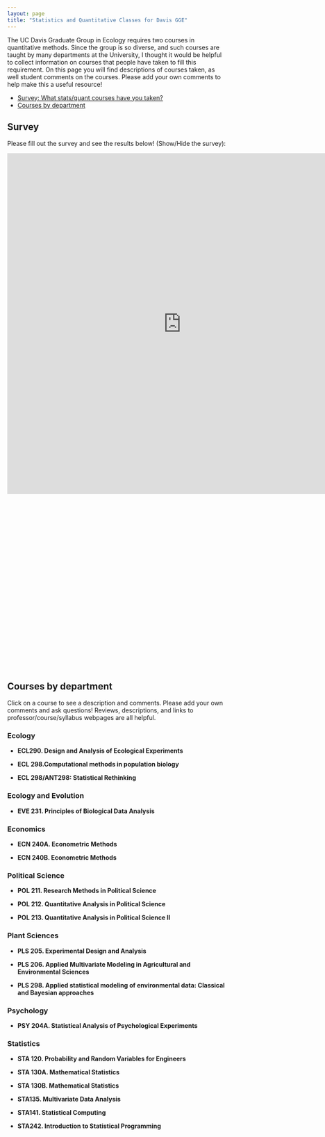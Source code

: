 ```yaml
---
layout: page
title: "Statistics and Quantitative Classes for Davis GGE"
---
```


The UC Davis Graduate Group in Ecology requires two courses in quantitative methods.  Since the group is so diverse, and such courses are taught by many departments at the University, I thought it would be helpful to collect information on courses that people have taken to fill this requirement.  On this page you will find descriptions of courses taken, as well student comments on the courses.  Please add your own comments to help make this a useful resource!

 - [Survey: What stats/quant courses have you taken?](#survey)
 - [Courses by department](#courses-by-department)

## Survey ##

Please fill out the survey and see the results below! <a onclick="showhide('Survey');">(Show/Hide the survey)</a>:

<div id="Survey" style="display:block;">

<iframe src="https://docs.google.com/spreadsheet/embeddedform?formkey=dExUVXJoektTQ3MyX25sa0RFN1B2clE6MQ" width="800" height="785" frameborder="0" marginheight="0" marginwidth="0" scrolling="no">Loading...</iframe>


<script type="text/javascript" src="http://www.google.com/jsapi"></script>
<script type="text/javascript">
  google.load('visualization', '1');
  google.setOnLoadCallback(drawVisualization);

  function drawVisualization() {
    var wrapper = new google.visualization.ChartWrapper({
      chartType: 'BarChart',
      dataSourceUrl: 'https://docs.google.com/spreadsheet/tq?key=0Anp1a9ooFRwOdExUVXJoektTQ3MyX25sa0RFN1B2clE&gid=2&headers=-1',
      query: 'SELECT A,B WHERE B > 0 ORDER BY (0-B)',
      options: {'title': 'Survey Results (Refresh page for latest)', 'legend': 'none', 'hAxis.minValue': '0'},
      containerId: 'vis_div'
    });
    wrapper.draw()

    // No query callback handler needed!
  }
</script>

<div id="vis_div" style="width: 600px; height: 400px;"></div>


</div>

## Courses by department ##

Click on a course to see a description and comments.  Please add your own comments and ask questions!  Reviews, descriptions, and links to professor/course/syllabus webpages are all helpful. 

### Ecology ###

- <a onclick="showhide('ECL290'); chgifr('statsclasses/ECL290.html', ECL290);">**ECL290. Design and Analysis of Ecological Experiments**</a>

  <iframe width="600" height="800" src="" id="ECL290" frameborder="0" scrolling="auto" allowtransparency="true" style="display:none;"></iframe>
        
- <a onclick="showhide('ECL298');">**ECL 298.Computational methods in population biology**</a>

  <iframe width="600" height="800" src="/statsclasses/ECL298.html" id="ECL298" frameborder="0" scrolling="auto" allowtransparency="true" style="display:none;"></iframe>

- <a onclick="showhide('ECLANT298');">**ECL 298/ANT298: Statistical Rethinking**</a>

  <iframe width="600" height="800" src="/statsclasses/ECLANT298.html" id="ECLANT298" frameborder="0" scrolling="auto" allowtransparency="true" style="display:none;"></iframe>


### Ecology and Evolution ###

- <a onclick="showhide('EVE231');">**EVE 231. Principles of Biological Data Analysis**</a>

  <iframe width="600" height="800" src="/statsclasses/EVE231.html" id="EVE231" frameborder="0" scrolling="auto" allowtransparency="true" style="display:none;"></iframe>

### Economics ###

- <a onclick="showhide('ECN204A');">**ECN 240A. Econometric Methods**</a>

  <iframe width="600" height="800" src="/statsclasses/ECN204A.html" id="ECN204A" frameborder="0" scrolling="auto" allowtransparency="true" style="display:none;"></iframe>

- <a onclick="showhide('ECN204B');">**ECN 240B. Econometric Methods**</a>

  <iframe width="600" height="800" src="/statsclasses/ECN204B.html" id="ECN204B" frameborder="0" scrolling="auto" allowtransparency="true" style="display:none;"></iframe>

### Political Science ###

- <a onclick="showhide('POL211');">**POL 211. Research Methods in Political Science**</a>

  <iframe width="600" height="800" src="/statsclasses/POL211.html" id="POL211" frameborder="0" scrolling="auto" allowtransparency="true" style="display:none;"></iframe>

- <a onclick="showhide('POL212');">**POL 212. Quantitative Analysis in Political Science**</a>

    <iframe width="600" height="800" src="/statsclasses/POL212.html" id="POL212" frameborder="0" scrolling="auto" allowtransparency="true" style="display:none;"></iframe>

- <a onclick="showhide('POL213');">**POL 213. Quantitative Analysis in Political Science II**</a>

  <iframe width="600" height="800" src="/statsclasses/POL213.html" id="POL213" frameborder="0" scrolling="auto" allowtransparency="true" style="display:none;"></iframe>

### Plant Sciences ###

- <a onclick="showhide('PLS205');">**PLS 205. Experimental Design and Analysis**</a>

  <iframe width="600" height="800" src="/statsclasses/PLS205.html" id="PLS205" frameborder="0" scrolling="auto" allowtransparency="true" style="display:none;"></iframe>

- <a onclick="showhide('PLS206');">**PLS 206. Applied Multivariate Modeling in Agricultural and Environmental Sciences**</a>

  <iframe width="600" height="800" src="/statsclasses/PLS206.html" id="PLS206" frameborder="0" scrolling="auto" allowtransparency="true" style="display:none;"></iframe>

- <a onclick="showhide('PLS298');">**PLS 298. Applied statistical modeling of environmental data: Classical and Bayesian approaches**</a>

  <iframe width="600" height="800" src="/statsclasses/PLS298.html" id="PLS298" frameborder="0" scrolling="auto" allowtransparency="true" style="display:none;"></iframe>

### Psychology ###

- <a onclick="showhide('PSY204A');">**PSY 204A. Statistical Analysis of Psychological Experiments**</a>

  <iframe width="600" height="800" src="/statsclasses/PSY204A.html" id="PSY204A" frameborder="0" scrolling="auto" allowtransparency="true" style="display:none;"></iframe>

### Statistics ###

- <a onclick="showhide('STA120');">**STA 120. Probability and Random Variables for Engineers**</a>

  <iframe width="600" height="800" src="/statsclasses/STA120.html" id="STA120" frameborder="0" scrolling="auto" allowtransparency="true" style="display:none;"></iframe>
        
- <a onclick="showhide('STA130A');">**STA 130A. Mathematical Statistics**</a>

  <iframe width="600" height="800" src="/statsclasses/STA130A.html" id="STA130A" frameborder="0" scrolling="auto" allowtransparency="true" style="display:none;"></iframe>

- <a onclick="showhide('STA130B');">**STA 130B. Mathematical Statistics**</a>

  <iframe width="600" height="800" src="/statsclasses/STA130B.html" id="STA130B" frameborder="0" scrolling="auto" allowtransparency="true" style="display:none;"></iframe>

- <a onclick="showhide('STA135');">**STA135. Multivariate Data Analysis**</a>

  <iframe width="600" height="800" src="/statsclasses/STA135.html" id="STA135" frameborder="0" scrolling="auto" allowtransparency="true" style="display:none;"></iframe>

- <a onclick="showhide('STA141');">**STA141. Statistical Computing**</a>

  <iframe width="600" height="800" src="/statsclasses/STA141.html" id="STA141" frameborder="0" scrolling="auto" allowtransparency="true" style="display:none;"></iframe>

- <a onclick="showhide('STA242');">**STA242. Introduction to Statistical Programming**</a>

  <iframe width="600" height="800" src="/statsclasses/STA242.html" id="STA242" frameborder="0" scrolling="auto" allowtransparency="true" style="display:none;"></iframe>